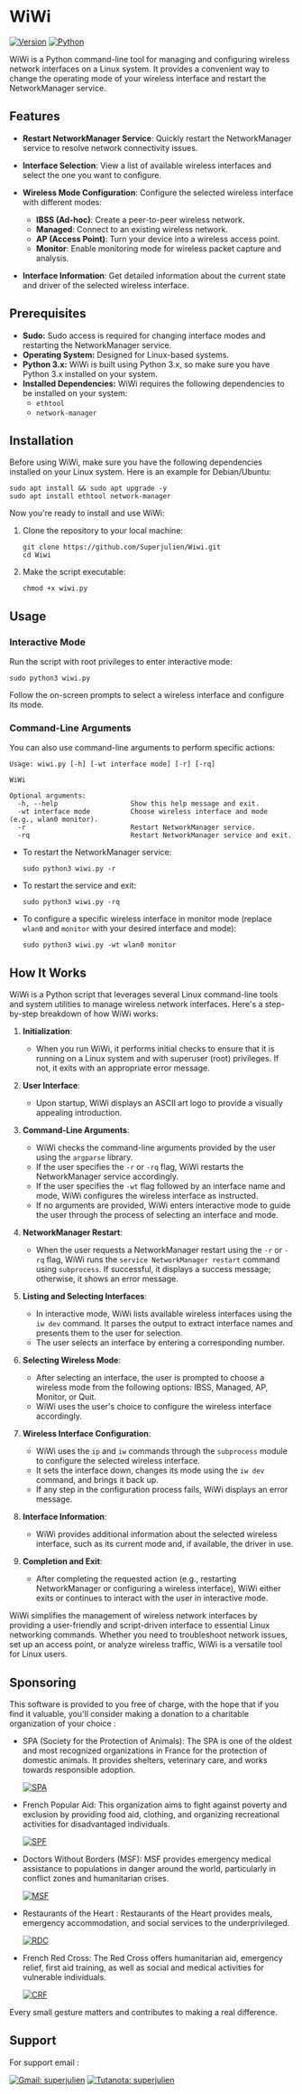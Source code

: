 # WiWi

[![Version](https://img.shields.io/badge/Version-1.0-blue.svg)](https://github.com/Superjulien/Wiwi) [![Python](https://img.shields.io/badge/Python_3-14354C?&logo=python&logoColor=white.svg)](https://www.python.org/)

WiWi is a Python command-line tool for managing and configuring wireless network interfaces on a Linux system. It provides a convenient way to change the operating mode of your wireless interface and restart the NetworkManager service.

## Features

- **Restart NetworkManager Service**: Quickly restart the NetworkManager service to resolve network connectivity issues.

- **Interface Selection**: View a list of available wireless interfaces and select the one you want to configure.

- **Wireless Mode Configuration**: Configure the selected wireless interface with different modes:
  - **IBSS (Ad-hoc)**: Create a peer-to-peer wireless network.
  - **Managed**: Connect to an existing wireless network.
  - **AP (Access Point)**: Turn your device into a wireless access point.
  - **Monitor**: Enable monitoring mode for wireless packet capture and analysis.

- **Interface Information**: Get detailed information about the current state and driver of the selected wireless interface.

## Prerequisites

- **Sudo:** Sudo access is required for changing interface modes and restarting the NetworkManager service.
- **Operating System:** Designed for Linux-based systems.
- **Python 3.x:** WiWi is built using Python 3.x, so make sure you have Python 3.x installed on your system.
- **Installed Dependencies:** WiWi requires the following dependencies to be installed on your system:
  - `ethtool`
  - `network-manager`

## Installation

Before using WiWi, make sure you have the following dependencies installed on your Linux system. Here is an example for Debian/Ubuntu:

```shell
sudo apt install && sudo apt upgrade -y
sudo apt install ethtool network-manager
```

Now you're ready to install and use WiWi:

1. Clone the repository to your local machine:

   ```shell
   git clone https://github.com/Superjulien/Wiwi.git
   cd Wiwi
   ```

2. Make the script executable:

   ```shell
   chmod +x wiwi.py
   ```

## Usage

### Interactive Mode

Run the script with root privileges to enter interactive mode:

```shell
sudo python3 wiwi.py
```

Follow the on-screen prompts to select a wireless interface and configure its mode.

### Command-Line Arguments

You can also use command-line arguments to perform specific actions:

```shell
Usage: wiwi.py [-h] [-wt interface mode] [-r] [-rq]

WiWi

Optional arguments:
  -h, --help                  Show this help message and exit.
  -wt interface mode          Choose wireless interface and mode (e.g., wlan0 monitor).
  -r                          Restart NetworkManager service.
  -rq                         Restart NetworkManager service and exit.
```

- To restart the NetworkManager service:

  ```shell
  sudo python3 wiwi.py -r
  ```
- To restart the service and exit:

  ```shell
  sudo python3 wiwi.py -rq
  ```
- To configure a specific wireless interface in monitor mode (replace `wlan0` and `monitor` with your desired interface and mode):

  ```shell
  sudo python3 wiwi.py -wt wlan0 monitor
  ```

## How It Works

WiWi is a Python script that leverages several Linux command-line tools and system utilities to manage wireless network interfaces. Here's a step-by-step breakdown of how WiWi works:

1. **Initialization**:
   - When you run WiWi, it performs initial checks to ensure that it is running on a Linux system and with superuser (root) privileges. If not, it exits with an appropriate error message.

2. **User Interface**:
   - Upon startup, WiWi displays an ASCII art logo to provide a visually appealing introduction.

3. **Command-Line Arguments**:
   - WiWi checks the command-line arguments provided by the user using the `argparse` library.
   - If the user specifies the `-r` or `-rq` flag, WiWi restarts the NetworkManager service accordingly.
   - If the user specifies the `-wt` flag followed by an interface name and mode, WiWi configures the wireless interface as instructed.
   - If no arguments are provided, WiWi enters interactive mode to guide the user through the process of selecting an interface and mode.

4. **NetworkManager Restart**:
   - When the user requests a NetworkManager restart using the `-r` or `-rq` flag, WiWi runs the `service NetworkManager restart` command using `subprocess`. If successful, it displays a success message; otherwise, it shows an error message.

5. **Listing and Selecting Interfaces**:
   - In interactive mode, WiWi lists available wireless interfaces using the `iw dev` command. It parses the output to extract interface names and presents them to the user for selection.
   - The user selects an interface by entering a corresponding number.

6. **Selecting Wireless Mode**:
   - After selecting an interface, the user is prompted to choose a wireless mode from the following options: IBSS, Managed, AP, Monitor, or Quit.
   - WiWi uses the user's choice to configure the wireless interface accordingly.

7. **Wireless Interface Configuration**:
   - WiWi uses the `ip` and `iw` commands through the `subprocess` module to configure the selected wireless interface.
   - It sets the interface down, changes its mode using the `iw dev` command, and brings it back up.
   - If any step in the configuration process fails, WiWi displays an error message.

8. **Interface Information**:
   - WiWi provides additional information about the selected wireless interface, such as its current mode and, if available, the driver in use.

9. **Completion and Exit**:
   - After completing the requested action (e.g., restarting NetworkManager or configuring a wireless interface), WiWi either exits or continues to interact with the user in interactive mode.

WiWi simplifies the management of wireless network interfaces by providing a user-friendly and script-driven interface to essential Linux networking commands. Whether you need to troubleshoot network issues, set up an access point, or analyze wireless traffic, WiWi is a versatile tool for Linux users.

## Sponsoring

This software is provided to you free of charge, with the hope that if you find it valuable, you'll consider making a donation to a charitable organization of your choice :

- SPA (Society for the Protection of Animals): The SPA is one of the oldest and most recognized organizations in France for the protection of domestic animals. It provides shelters, veterinary care, and works towards responsible adoption.

  [![SPA](https://img.shields.io/badge/Sponsoring-SPA-red.svg)](https://www.la-spa.fr/)

- French Popular Aid: This organization aims to fight against poverty and exclusion by providing food aid, clothing, and organizing recreational activities for disadvantaged individuals.

  [![SPF](https://img.shields.io/badge/Sponsoring-Secours%20Populaire%20Français-red.svg)](https://www.secourspopulaire.fr)

- Doctors Without Borders (MSF): MSF provides emergency medical assistance to populations in danger around the world, particularly in conflict zones and humanitarian crises.

  [![MSF](https://img.shields.io/badge/Sponsoring-Médecins%20Sans%20Frontières-red.svg)](https://www.msf.fr)

- Restaurants of the Heart : Restaurants of the Heart provides meals, emergency accommodation, and social services to the underprivileged.

  [![RDC](https://img.shields.io/badge/Sponsoring-Restaurants%20du%20Cœur-red.svg)](https://www.restosducoeur.org)

- French Red Cross: The Red Cross offers humanitarian aid, emergency relief, first aid training, as well as social and medical activities for vulnerable individuals.

   [![CRF](https://img.shields.io/badge/Sponsoring-Croix%20Rouge%20Française-red.svg)](https://www.croix-rouge.fr)

Every small gesture matters and contributes to making a real difference.

## Support

For support email : 

[![Gmail: superjulien](https://img.shields.io/badge/Gmail-Contact%20Me-purple.svg)](mailto:contact.superjulien@gmail.com) [![Tutanota: superjulien](https://img.shields.io/badge/Tutanota-Contact%20Me-green.svg)](mailto:contacts.superjulien@tutanota.com)
